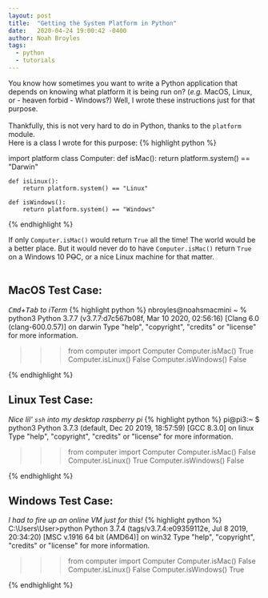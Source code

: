 ```yaml
---
layout: post
title:  "Getting the System Platform in Python"
date:   2020-04-24 19:00:42 -0400
author: Noah Broyles
tags:
  - python
  - tutorials
---
```


You know how sometimes you want to write a Python application that depends on knowing what platform it is being run on? (<em>e.g.</em> MacOS, Linux, or - heaven forbid - Windows?) Well, I wrote these instructions just for that purpose. <br><br>
Thankfully, this is not very hard to do in Python, thanks to the `platform` module.<br> Here is a class I wrote for this purpose:
{% highlight python %}

import platform
class Computer:
    def isMac():
        return platform.system() == "Darwin"

    def isLinux():
        return platform.system() == "Linux"

    def isWindows():
        return platform.system() == "Windows"

{% endhighlight %}

If only `Computer.isMac()` would return `True` all the time! The world would be a better place. But it would never do to have `Computer.isMac()` return `True` on a Windows 10 P<s>O</s>C, or a nice Linux machine for that matter.   
<br>
## MacOS Test Case:
<em><kbd>Cmd</kbd>+<kbd>Tab</kbd> to iTerm</em>
{% highlight python %}
nbroyles@noahsmacmini ~ % python3
Python 3.7.7 (v3.7.7:d7c567b08f, Mar 10 2020, 02:56:16)
[Clang 6.0 (clang-600.0.57)] on darwin
Type "help", "copyright", "credits" or "license" for more information.
>>> from computer import Computer
>>> Computer.isMac()
True
>>> Computer.isLinux()
False
>>> Computer.isWindows()
False
>>>
{% endhighlight %}
<br>
## Linux Test Case:
<em>Nice lil' `ssh` into my desktop raspberry pi</em>
{% highlight python %}
pi@pi3:~ $ python3
Python 3.7.3 (default, Dec 20 2019, 18:57:59)
[GCC 8.3.0] on linux
Type "help", "copyright", "credits" or "license" for more information.
>>> from computer import Computer
>>> Computer.isMac()
False
>>> Computer.isLinux()
True
>>> Computer.isWindows()
False
>>>
{% endhighlight %}
<br>
## Windows Test Case:
<em>I had to fire up an online VM just for this!</em>
{% highlight python %}
C:\Users\User>python
Python 3.7.4 (tags/v3.7.4:e09359112e, Jul  8 2019, 20:34:20) [MSC v.1916 64 bit (AMD64)] on win32
Type "help", "copyright", "credits" or "license" for more information.
>>> from computer import Computer
>>> Computer.isMac()
False
>>> Computer.isLinux()
False
>>> Computer.isWindows()
True
>>>
{% endhighlight %}